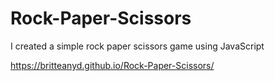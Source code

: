 # Rock-Paper-Scissors
I created a simple rock paper scissors game using JavaScript

https://britteanyd.github.io/Rock-Paper-Scissors/
